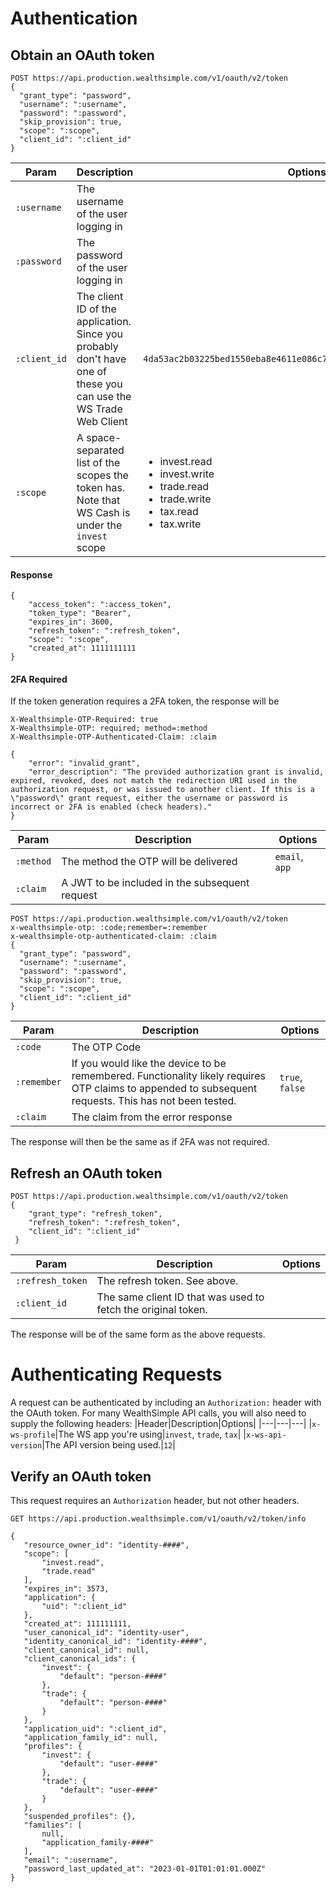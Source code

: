 # Authentication

## Obtain an OAuth token
```http
POST https://api.production.wealthsimple.com/v1/oauth/v2/token
{
  "grant_type": "password",
  "username": ":username",
  "password": ":password",
  "skip_provision": true,
  "scope": ":scope",
  "client_id": ":client_id"
}
```
|Param|Description|Options|
|---|---|---|
|`:username`|The username of the user logging in||
|`:password`|The password of the user logging in||
|`:client_id`|The client ID of the application. Since you probably don't have one of these you can use the WS Trade Web Client|`4da53ac2b03225bed1550eba8e4611e086c7b905a3855e6ed12ea08c246758fa`|
|`:scope`|A space-separated list of the scopes the token has. Note that WS Cash is under the `invest` scope|<ul><li>invest.read</li><li>invest.write</li><li>trade.read</li><li>trade.write</li><li>tax.read</li><li>tax.write</li></ul>|

#### Response
```http
{
    "access_token": ":access_token",
    "token_type": "Bearer",
    "expires_in": 3600,
    "refresh_token": ":refresh_token",
    "scope": ":scope",
    "created_at": 1111111111
}
```

#### 2FA Required
If the token generation requires a 2FA token, the response will be
```http
X-Wealthsimple-OTP-Required: true
X-Wealthsimple-OTP: required; method=:method
X-Wealthsimple-OTP-Authenticated-Claim: :claim

{
    "error": "invalid_grant",
    "error_description": "The provided authorization grant is invalid, expired, revoked, does not match the redirection URI used in the authorization request, or was issued to another client. If this is a \"password\" grant request, either the username or password is incorrect or 2FA is enabled (check headers)."
}
```
|Param|Description|Options|
|---|---|---|
|`:method`|The method the OTP will be delivered|`email`, `app`|
|`:claim`|A JWT to be included in the subsequent request||

```http
POST https://api.production.wealthsimple.com/v1/oauth/v2/token
x-wealthsimple-otp: :code;remember=:remember
x-wealthsimple-otp-authenticated-claim: :claim
{
  "grant_type": "password",
  "username": ":username",
  "password": ":password",
  "skip_provision": true,
  "scope": ":scope",
  "client_id": ":client_id"
}
```
|Param|Description|Options|
|---|---|---|
|`:code`|The OTP Code||
|`:remember`|If you would like the device to be remembered. Functionality likely requires OTP claims to appended to subsequent requests. This has not been tested.|`true`, `false`|
|`:claim`|The claim from the error response||

The response will then be the same as if 2FA was not required.

## Refresh an OAuth token
```http
POST https://api.production.wealthsimple.com/v1/oauth/v2/token
{
    "grant_type": "refresh_token",
    "refresh_token": ":refresh_token",
    "client_id": ":client_id"
 }
 ```
|Param|Description|Options|
|---|---|---|
|`:refresh_token`|The refresh token. See above.||
|`:client_id`|The same client ID that was used to fetch the original token.||

The response will be of the same form as the above requests.

# Authenticating Requests
A request can be authenticated by including an `Authorization:` header with the OAuth token.
For many WealthSimple API calls, you will also need to supply the following headers:
|Header|Description|Options|
|---|---|---|
|`x-ws-profile`|The WS app you're using|`invest`, `trade`, `tax`|
|`x-ws-api-version`|The API version being used.|`12`|



## Verify an OAuth token
This request requires an `Authorization` header, but not other headers.
```http
GET https://api.production.wealthsimple.com/v1/oauth/v2/token/info
 ```
 
 ```http
 {
    "resource_owner_id": "identity-####",
    "scope": [
        "invest.read",
        "trade.read"
    ],
    "expires_in": 3573,
    "application": {
        "uid": ":client_id"
    },
    "created_at": 111111111,
    "user_canonical_id": "identity-user",
    "identity_canonical_id": "identity-####",
    "client_canonical_id": null,
    "client_canonical_ids": {
        "invest": {
            "default": "person-####"
        },
        "trade": {
            "default": "person-####"
        }
    },
    "application_uid": ":client_id",
    "application_family_id": null,
    "profiles": {
        "invest": {
            "default": "user-####"
        },
        "trade": {
            "default": "user-####"
        }
    },
    "suspended_profiles": {},
    "families": [
        null,
        "application_family-####"
    ],
    "email": ":username",
    "password_last_updated_at": "2023-01-01T01:01:01.000Z"
}
```

